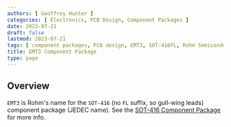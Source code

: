 ```yaml
---
authors: [ Geoffrey Hunter ]
categories: [ Electronics, PCB Design, Component Packages ]
date: 2023-07-21
draft: false
lastmod: 2023-07-21
tags: [ component packages, PCB design, EMT3, SOT-416FL, Rohm Semiconductor ]
title: EMT3 Component Package
type: page
---
```


## Overview

`EMT3` is Rohm's name for the `SOT-416` (no `FL` suffix, so gull-wing leads) component package (JEDEC name). See the [SOT-416 Component Package](/pcb-design/component-packages/sot-416-component-package/) for more info. 
